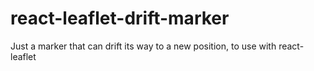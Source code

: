 # react-leaflet-drift-marker
Just a marker that can drift its way to a new position, to use with react-leaflet
